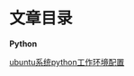 # 文章目录

**Python**

[ubuntu系统python工作环境配置](https://github.com/NingAnMe/NingAnMe.github.io/blob/master/ubuntu-python-environment.md)
